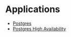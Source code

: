 # Applications

- [Postgres](./postgres/README.md)
- [Postgres High Availability](./postgres-ha/README.md)
